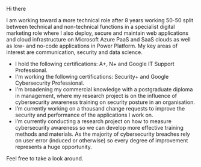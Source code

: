 Hi there

I am working toward a more technical role after 8 years working 50-50 split between technical and non-technical functions in a specialist digital marketing role where I also deploy, secure and maintain web applications and cloud infrastructure on Microsoft Azure PaaS and SaaS clouds as well as low- and no-code applications in Power Platform. My key areas of interest are communication, security and data science.

- I hold the following certifications: A+, N+ and Google IT Support Professional.
- I'm working the following certifications: Security+ and Google Cybersecurity Professional.
- I'm broadening my commercial knowledge with a postgraduate diploma in management, where my research project is on the influence of cybersecurity awareness training on security posture in an organisation.
- I’m currently working on a thousand change requests to improve the security and performance of the applications I work on.
- I’m currently conducting a research project on how to measure cybersecurity awareness so we can develop more effective training methods and materials. As the majority of cybersecurity breaches rely on user error (induced or otherwise) so every degree of improvement represents a huge opportunity.

Feel free to take a look around.
<!--
**jshmdev/jshmdev** is a ✨ _special_ ✨ repository because its `README.md` (this file) appears on your GitHub profile.

Here are some ideas to get you started:

- 🔭 I’m currently working on a project re measuring the effectiveness of cybersecurity awareness training
- 🌱 I’m currently learning Github
- 👯 I’m looking to collaborate on ...
- 🤔 I’m looking for help with ...
- 💬 Ask me about ...
- 📫 How to reach me: ...
- 😄 Pronouns: ...
- ⚡ Fun fact: ...
-->
